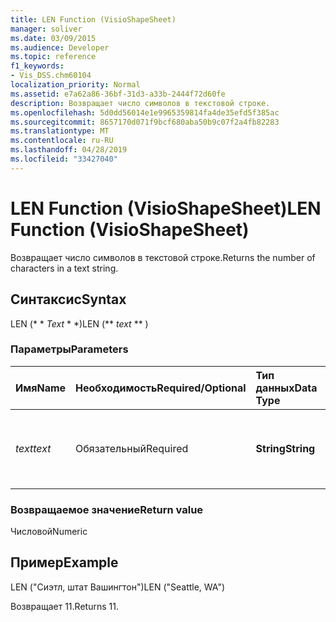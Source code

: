 ```yaml
---
title: LEN Function (VisioShapeSheet)
manager: soliver
ms.date: 03/09/2015
ms.audience: Developer
ms.topic: reference
f1_keywords:
- Vis_DSS.chm60104
localization_priority: Normal
ms.assetid: e7a62a86-36bf-31d3-a33b-2444f72d60fe
description: Возвращает число символов в текстовой строке.
ms.openlocfilehash: 5d0dd56014e1e9965359814fa4de35efd5f385ac
ms.sourcegitcommit: 8657170d071f9bcf680aba50b9c07f2a4fb82283
ms.translationtype: MT
ms.contentlocale: ru-RU
ms.lasthandoff: 04/28/2019
ms.locfileid: "33427040"
---
```

# <a name="len-function-visioshapesheet"></a><span data-ttu-id="b822d-103">LEN Function (VisioShapeSheet)</span><span class="sxs-lookup"><span data-stu-id="b822d-103">LEN Function (VisioShapeSheet)</span></span>

<span data-ttu-id="b822d-104">Возвращает число символов в текстовой строке.</span><span class="sxs-lookup"><span data-stu-id="b822d-104">Returns the number of characters in a text string.</span></span>
  
## <a name="syntax"></a><span data-ttu-id="b822d-105">Синтаксис</span><span class="sxs-lookup"><span data-stu-id="b822d-105">Syntax</span></span>

<span data-ttu-id="b822d-106">LEN (\* \* *Text* \* \*)</span><span class="sxs-lookup"><span data-stu-id="b822d-106">LEN (\*\* *text* \*\* )</span></span> 
  
### <a name="parameters"></a><span data-ttu-id="b822d-107">Параметры</span><span class="sxs-lookup"><span data-stu-id="b822d-107">Parameters</span></span>

|<span data-ttu-id="b822d-108">**Имя**</span><span class="sxs-lookup"><span data-stu-id="b822d-108">**Name**</span></span>|<span data-ttu-id="b822d-109">**Необходимость**</span><span class="sxs-lookup"><span data-stu-id="b822d-109">**Required/Optional**</span></span>|<span data-ttu-id="b822d-110">**Тип данных**</span><span class="sxs-lookup"><span data-stu-id="b822d-110">**Data Type**</span></span>|<span data-ttu-id="b822d-111">**Описание**</span><span class="sxs-lookup"><span data-stu-id="b822d-111">**Description**</span></span>|
|:-----|:-----|:-----|:-----|
| <span data-ttu-id="b822d-112">_text_</span><span class="sxs-lookup"><span data-stu-id="b822d-112">_text_</span></span> <br/> |<span data-ttu-id="b822d-113">Обязательный</span><span class="sxs-lookup"><span data-stu-id="b822d-113">Required</span></span>  <br/> |<span data-ttu-id="b822d-114">**String**</span><span class="sxs-lookup"><span data-stu-id="b822d-114">**String**</span></span> <br/> |<span data-ttu-id="b822d-115">Строка символов, длина которой требуется найти.</span><span class="sxs-lookup"><span data-stu-id="b822d-115">The character string whose length you want to find.</span></span>  <br/> |
   
### <a name="return-value"></a><span data-ttu-id="b822d-116">Возвращаемое значение</span><span class="sxs-lookup"><span data-stu-id="b822d-116">Return value</span></span>

<span data-ttu-id="b822d-117">Числовой</span><span class="sxs-lookup"><span data-stu-id="b822d-117">Numeric</span></span>
  
## <a name="example"></a><span data-ttu-id="b822d-118">Пример</span><span class="sxs-lookup"><span data-stu-id="b822d-118">Example</span></span>

<span data-ttu-id="b822d-119">LEN ("Сиэтл, штат Вашингтон")</span><span class="sxs-lookup"><span data-stu-id="b822d-119">LEN ("Seattle, WA")</span></span> 
  
<span data-ttu-id="b822d-120">Возвращает 11.</span><span class="sxs-lookup"><span data-stu-id="b822d-120">Returns 11.</span></span> 
  

